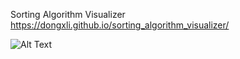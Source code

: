 Sorting Algorithm Visualizer
https://dongxli.github.io/sorting_algorithm_visualizer/

![Alt Text](./demo.gif)
